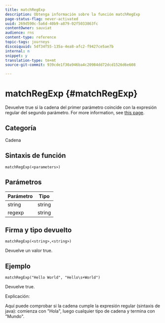```yaml
---
title: matchRegExp
description: Obtenga información sobre la función matchRegExp
page-status-flag: never-activated
uuid: 269d590c-5a6d-40b9-a879-02f5033863fc
contentOwner: sauviat
audience: rns
content-type: reference
topic-tags: journeys
discoiquuid: 5df34f55-135a-4ea8-afc2-f9427ce5ae7b
internal: n
snippet: y
translation-type: tm+mt
source-git-commit: 939cde1f30a946ba4c20984dd72dcd1526d6e608

---
```



# matchRegExp {#matchRegExp}

Devuelve true si la cadena del primer parámetro coincide con la expresión regular del segundo parámetro. For more information, see [this page](https://docs.oracle.com/javase/7/docs/api/java/util/regex/Pattern.html).

## Categoría

Cadena

## Sintaxis de función

`matchRegExp(<parameters>)`

## Parámetros

| Parámetro | Tipo |
|--- |--- |
| string | string |
| regexp | string |

## Firma y tipo devuelto

`matchRegExp(<string>,<string>)`

Devuelve un valor true.

## Ejemplo

`matchRegExp("Hello World", "Hello\s+World")`

Devuelve true.

Explicación:

Aquí puede comprobar si la cadena cumple la expresión regular (sintaxis de java): comienza con &quot;Hola&quot;, luego cualquier tipo de cadena y termina con &quot;Mundo&quot;.
